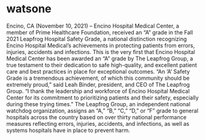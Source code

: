 # watsone
Encino, CA (November 10, 2021) – Encino Hospital Medical Center, a member of Prime Healthcare Foundation, received an “A” grade in the Fall 2021 Leapfrog Hospital Safety Grade, a national distinction recognizing Encino Hospital Medical’s achievements in protecting patients from errors, injuries, accidents and infections.  This is the very first that Encino Hospital Medical Center has been awarded an “A” grade by The Leapfrog Group, a true testament to their dedication to safe high-quality, and excellent patient care and best practices in place for exceptional outcomes.  “An ‘A’ Safety Grade is a tremendous achievement, of which this community should be extremely proud,” said Leah Binder, president, and CEO of The Leapfrog Group. “I thank the leadership and workforce of Encino Hospital Medical Center for its commitment to prioritizing patients and their safety, especially during these trying times.”  The Leapfrog Group, an independent national watchdog organization, assigns an “A,” “B,” “C,” “D,” or “F” grade to general hospitals across the country based on over thirty national performance measures reflecting errors, injuries, accidents, and infections, as well as systems hospitals have in place to prevent harm.
